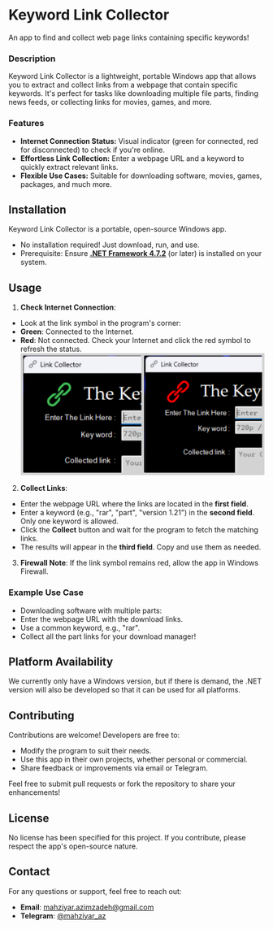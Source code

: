 # Keyword Link Collector   
An app to find and collect web page links containing specific keywords!

### Description
Keyword Link Collector is a lightweight, portable Windows app that allows you to extract and collect links from a webpage that contain specific keywords. It's perfect for tasks like downloading multiple file parts, finding news feeds, or collecting links for movies, games, and more.

### Features
- **Internet Connection Status:** Visual indicator (green for connected, red for disconnected) to check if you're online.
-  **Effortless Link Collection:** Enter a webpage URL and a keyword to quickly extract relevant links.
-  **Flexible Use Cases:** Suitable for downloading software, movies, games, packages, and much more.

## Installation  
Keyword Link Collector is a portable, open-source Windows app.  
- No installation required! Just download, run, and use.   
- Prerequisite: Ensure [**.NET Framework 4.7.2**](https://dotnet.microsoft.com/en-us/download/dotnet-framework)
 (or later) is installed on your system.  

## Usage  
1. **Check Internet Connection**:  
- Look at the link symbol in the program's corner:  
- **Green**: Connected to the Internet.  
- **Red**: Not connected. Check your Internet and click the red symbol to refresh the status.  
![Connection status](screenshot.png)
2. **Collect Links**:  
- Enter the webpage URL where the links are located in the **first field**.  
- Enter a keyword (e.g., "rar", "part", "version 1.21") in the **second field**. Only one keyword is allowed.  
- Click the **Collect** button and wait for the program to fetch the matching links.  
- The results will appear in the **third field**. Copy and use them as needed.  
3. **Firewall Note**: If the link symbol remains red, allow the app in Windows Firewall.  

### Example Use Case  
- Downloading software with multiple parts:  
- Enter the webpage URL with the download links.  
- Use a common keyword, e.g., "rar".  
- Collect all the part links for your download manager!  
## Platform Availability

We currently only have a Windows version, but if there is demand, the .NET version will also be developed so that it can be used for all platforms.

## Contributing  
Contributions are welcome! Developers are free to:  
- Modify the program to suit their needs.  
- Use this app in their own projects, whether personal or commercial.  
- Share feedback or improvements via email or Telegram.  

Feel free to submit pull requests or fork the repository to share your enhancements!  

## License  
No license has been specified for this project. If you contribute, please respect the app's open-source nature.  

## Contact  
For any questions or support, feel free to reach out:  
- **Email**: [mahziyar.azimzadeh@gmail.com](mailto:mahziyar.azimzadeh@gmail.com)  
- **Telegram**: [@mahziyar_az](https://t.me/mahziyar_az)  
